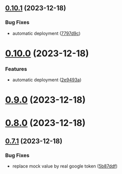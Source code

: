 ## [0.10.1](https://github.com/Kshitiz1403/Alertly/compare/v0.10.0...v0.10.1) (2023-12-18)


### Bug Fixes

* automatic deployment ([7797d9c](https://github.com/Kshitiz1403/Alertly/commit/7797d9c4a9afb324249ee28434ae72e8df877abb))



# [0.10.0](https://github.com/Kshitiz1403/Alertly/compare/v0.9.0...v0.10.0) (2023-12-18)


### Features

* automatic deployment ([2e9493a](https://github.com/Kshitiz1403/Alertly/commit/2e9493a8ac579161b4047719221cd611a24fc0e4))



# [0.9.0](https://github.com/Kshitiz1403/Alertly/compare/v0.8.0...v0.9.0) (2023-12-18)



# [0.8.0](https://github.com/Kshitiz1403/Alertly/compare/v0.7.1...v0.8.0) (2023-12-18)



## [0.7.1](https://github.com/Kshitiz1403/Alertly/compare/v0.7.0...v0.7.1) (2023-12-18)


### Bug Fixes

* replace mock value by real google token ([5b87ddf](https://github.com/Kshitiz1403/Alertly/commit/5b87ddffba69e8faf0a4e3cf667d9dd7a121cf16))



